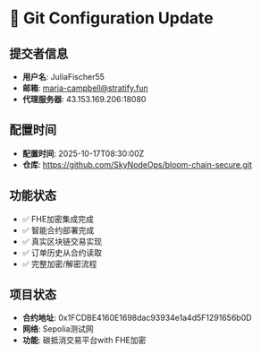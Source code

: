 # 🔄 Git Configuration Update

## 提交者信息
- **用户名**: JuliaFischer55
- **邮箱**: maria-campbell@stratify.fun
- **代理服务器**: 43.153.169.206:18080

## 配置时间
- **配置时间**: 2025-10-17T08:30:00Z
- **仓库**: https://github.com/SkyNodeOps/bloom-chain-secure.git

## 功能状态
- ✅ FHE加密集成完成
- ✅ 智能合约部署完成
- ✅ 真实区块链交易实现
- ✅ 订单历史从合约读取
- ✅ 完整加密/解密流程

## 项目状态
- **合约地址**: 0x1FCDBE4160E1698dac93934e1a4d5F1291656b0D
- **网络**: Sepolia测试网
- **功能**: 碳抵消交易平台with FHE加密
